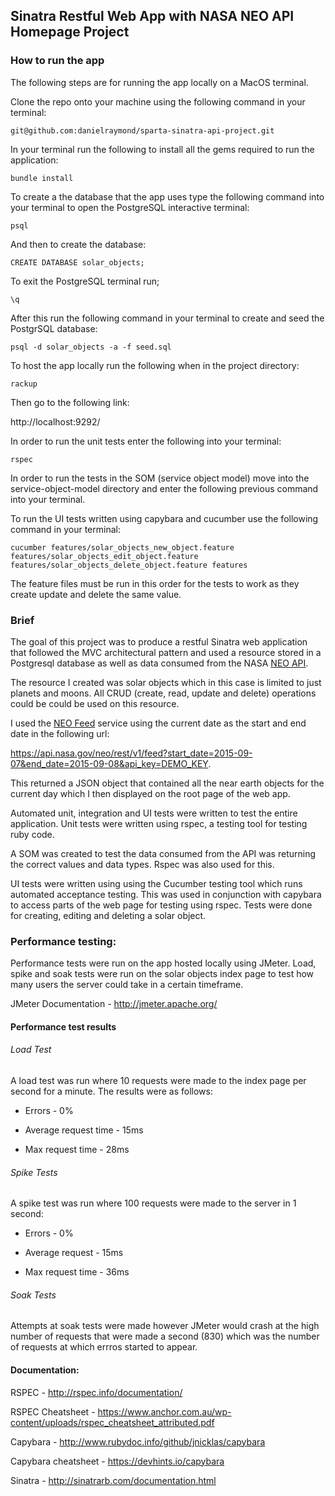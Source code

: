 ## Sinatra Restful Web App with NASA NEO API Homepage Project

### How to run the app
The following steps are for running the app locally on a MacOS terminal.

Clone the repo onto your machine using the following command in your terminal:

```
git@github.com:danielraymond/sparta-sinatra-api-project.git
```

In your terminal run the following to install all the gems required to run the application:

```  
bundle install
```

To create a the database that the app uses type the following command into your terminal to open the PostgreSQL interactive terminal:

```
psql
```

And then to create the database:

```
CREATE DATABASE solar_objects;
```

To exit the PostgreSQL terminal run;

```
\q
```

After this run the following command in your terminal to create and seed the PostgrSQL database:

```
psql -d solar_objects -a -f seed.sql
```

To host the app locally run the following when in the project directory:

```
rackup
```

Then go to the following link:

http://localhost:9292/

In order to run the unit tests enter the following into your terminal:

```
rspec
```

In order to run the tests in the SOM (service object model) move into the service-object-model directory and enter the following
previous command into your terminal.

To run the UI tests written using capybara and cucumber use the following command in your terminal:

```
cucumber features/solar_objects_new_object.feature features/solar_objects_edit_object.feature features/solar_objects_delete_object.feature features
```
The feature files must be run in this order for the tests to work as they create update and delete the same value.

### Brief

The goal of this project was to produce a restful Sinatra web application that followed the MVC architectural pattern and used a resource stored in a Postgresql database as well as data consumed from the NASA [NEO API](https://api.nasa.gov/api.html#NeoWS).

The resource I created was solar objects which in this case is limited to just planets and moons. All CRUD (create, read, update and delete) operations could be could be used on this resource.

I used the [NEO Feed](https://api.nasa.gov/api.html#neows-feed) service using the current date as the start and end date in the following url:

https://api.nasa.gov/neo/rest/v1/feed?start_date=2015-09-07&end_date=2015-09-08&api_key=DEMO_KEY.

This returned a JSON object that contained all the near earth objects for the current day which I then displayed on the root page of the web app.

Automated unit, integration and UI tests were written to test the entire application. Unit tests were written using rspec, a testing tool for testing ruby code.

A SOM was created to test the data consumed from the API was returning the correct values and data types. Rspec was also used for this.

UI tests were written using using the Cucumber testing tool which runs automated acceptance testing. This was used in conjunction with capybara to access parts of the web page for testing using rspec. Tests were done for creating, editing and deleting a solar object.

### Performance testing:

Performance tests were run on the app hosted locally using JMeter. Load, spike and soak tests were run on the solar objects index page to test how many users the server could take in a certain timeframe.

JMeter Documentation - http://jmeter.apache.org/

#### Performance test results

###### Load Test

A load test was run where 10 requests were made to the index page per second for a minute. The results were as follows:

* Errors - 0%

* Average request time - 15ms

* Max request time - 28ms

###### Spike Tests

A spike test was run where 100 requests were made to the server in 1 second:

* Errors - 0%

* Average request - 15ms

* Max request time - 36ms

###### Soak Tests

Attempts at soak tests were made however JMeter would crash at the high number of requests that were made a second (830) which was the number of requests at which errros started to appear.

#### Documentation:

RSPEC - http://rspec.info/documentation/

RSPEC Cheatsheet - https://www.anchor.com.au/wp-content/uploads/rspec_cheatsheet_attributed.pdf

Capybara - http://www.rubydoc.info/github/jnicklas/capybara

Capybara cheatsheet - https://devhints.io/capybara

Sinatra - http://sinatrarb.com/documentation.html
